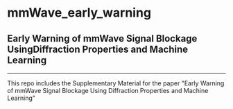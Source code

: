 # mmWave_early_warning
## Early Warning of mmWave Signal Blockage UsingDiffraction Properties and Machine Learning
------------------------------------------------------------------------------------------
This repo includes the Supplementary Material for the paper "Early Warning of mmWave Signal Blockage Using Diffraction Properties and Machine Learning"
